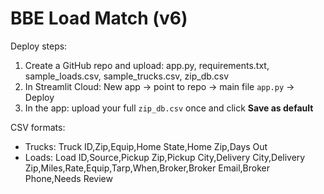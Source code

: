 # BBE Load Match (v6)
Deploy steps:
1) Create a GitHub repo and upload: app.py, requirements.txt, sample_loads.csv, sample_trucks.csv, zip_db.csv
2) In Streamlit Cloud: New app → point to repo → main file `app.py` → Deploy
3) In the app: upload your full `zip_db.csv` once and click **Save as default**

CSV formats:
- Trucks: Truck ID,Zip,Equip,Home State,Home Zip,Days Out
- Loads: Load ID,Source,Pickup Zip,Pickup City,Delivery City,Delivery Zip,Miles,Rate,Equip,Tarp,When,Broker,Broker Email,Broker Phone,Needs Review
